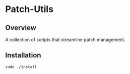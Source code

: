 # Patch-Utils

## Overview

A collection of scripts that streamline patch management.

## Installation

`sudo ./install`

